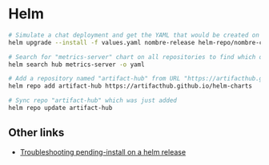 # Helm

```bash
# Simulate a chat deployment and get the YAML that would be created on Kubernetes 
helm upgrade --install -f values.yaml nombre-release helm-repo/nombre-chart -n nombre-namespace --dry-run

# Search for "metrics-server" chart on all repositories to find which one to add
helm search hub metrics-server -o yaml 

# Add a repository named "artifact-hub" from URL "https://artifacthub.github.io/helm-charts"
helm repo add artifact-hub https://artifacthub.github.io/helm-charts

# Sync repo "artifact-hub" which was just added
helm repo update artifact-hub
```

## Other links

- [Troubleshooting pending-install on a helm release](pending-install.md)
